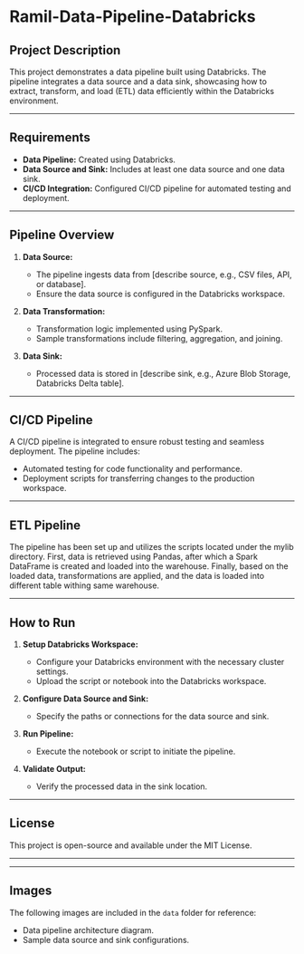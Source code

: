 
# Ramil-Data-Pipeline-Databricks

## Project Description

This project demonstrates a data pipeline built using Databricks. The pipeline integrates a data source and a data sink, showcasing how to extract, transform, and load (ETL) data efficiently within the Databricks environment.

---

## Requirements

- **Data Pipeline:** Created using Databricks.
- **Data Source and Sink:** Includes at least one data source and one data sink.
- **CI/CD Integration:** Configured CI/CD pipeline for automated testing and deployment.

---

## Pipeline Overview

1. **Data Source:** 
   - The pipeline ingests data from [describe source, e.g., CSV files, API, or database].
   - Ensure the data source is configured in the Databricks workspace.

2. **Data Transformation:** 
   - Transformation logic implemented using PySpark.
   - Sample transformations include filtering, aggregation, and joining.

3. **Data Sink:** 
   - Processed data is stored in [describe sink, e.g., Azure Blob Storage, Databricks Delta table].

---

## CI/CD Pipeline

A CI/CD pipeline is integrated to ensure robust testing and seamless deployment. The pipeline includes:
- Automated testing for code functionality and performance.
- Deployment scripts for transferring changes to the production workspace.

---

## ETL Pipeline

The pipeline has been set up and utilizes the scripts located under the mylib directory. First, data is retrieved using Pandas, after which a Spark DataFrame is created and loaded into the warehouse. Finally, based on the loaded data, transformations are applied, and the data is loaded into different table withing same warehouse.




---

## How to Run

1. **Setup Databricks Workspace:**
   - Configure your Databricks environment with the necessary cluster settings.
   - Upload the script or notebook into the Databricks workspace.

2. **Configure Data Source and Sink:**
   - Specify the paths or connections for the data source and sink.

3. **Run Pipeline:**
   - Execute the notebook or script to initiate the pipeline.

4. **Validate Output:**
   - Verify the processed data in the sink location.

---

## License

This project is open-source and available under the MIT License.

---

---

## Images

The following images are included in the `data` folder for reference:
- Data pipeline architecture diagram.
- Sample data source and sink configurations.

